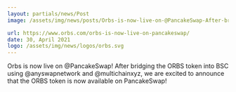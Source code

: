 ```yaml
---
layout: partials/news/Post
image: /assets/img/news/posts/Orbs-is-now-live-on-@PancakeSwap-After-bridging-the-ORBS-token-into-BSC-using-@anyswapnetwork-and-@multichainxyz-orbs.jpeg

url: https://www.orbs.com/orbs-is-now-live-on-pancakeswap/
date: 30, April 2021
logo: /assets/img/news/logos/orbs.svg
---
```


Orbs is now live on @PancakeSwap! After bridging the ORBS token into BSC using @anyswapnetwork and @multichainxyz, we are excited to announce that the ORBS token is now available on PancakeSwap! 